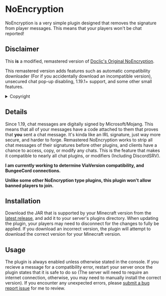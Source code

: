 # NoEncryption
NoEncryption is a very simple plugin designed that removes the signature from player messages. This means that your players won't be chat reported!  

## Disclaimer
This **is** a modified, remastered version of [Doclic's Original NoEncryption](https://github.com/Doclic/NoEncryption).

This remastered version adds features such as automatic compatibility downloader (For if you accidentally download an incompatible version), unsecured chat pop-up disabling, 1.19.1+ support, and some other small features.

<details><summary>Copyright</summary>

Technically, recreation and redistributing is allowed due to [Doclic/NoEncryption's license](https://github.com/Doclic/NoEncryption/blob/main/LICENSE), so read this before you hound me.

</details>

## Details

Since 1.19, chat messages are digitally signed by Microsoft/Mojang. This means that all of your messages have a code attached to them that proves that **you** sent a chat message. It's kinda like an IRL signature, just way more secure, and harder to forge. Remastered NoEncryption works to strip all chat messages of their signatures before other plugins, and clients have a chance to access, copy, or modify any chats. This is the feature that makes it compatible to nearly all chat plugins, or modifiers (Including DiscordSRV).

<b>I am currently working to determine ViaVersion compatibility, and BungeeCord connections.</b>

<b>Unlike some other NoEncryption type plugins, this plugin won't allow banned players to join.</b>

## Installation
Download the JAR that is supported by your Minecraft version from the [latest release](https://github.com/V1nc3ntWasTaken/NoEncryption/releases), and add it to your server's plugins directory. When updating the plugin, your players may need to disconnect for the changes to fully be applied. If you download an incorrect version, the plugin will attempt to download the correct version for your Minecraft version. 

## Usage
The plugin is always enabled unless otherwise stated in the console. If you recieve a message for a compatibility error, restart your server once the plugin states that it is safe to do so (The server will need to require an internet connection, otherwise, you may need to manually install the correct version). If you encounter any unexpected errors, please [submit a bug report issue](https://github.com/V1nc3ntWasTaken/NoEncryption/issues) for me to review.
